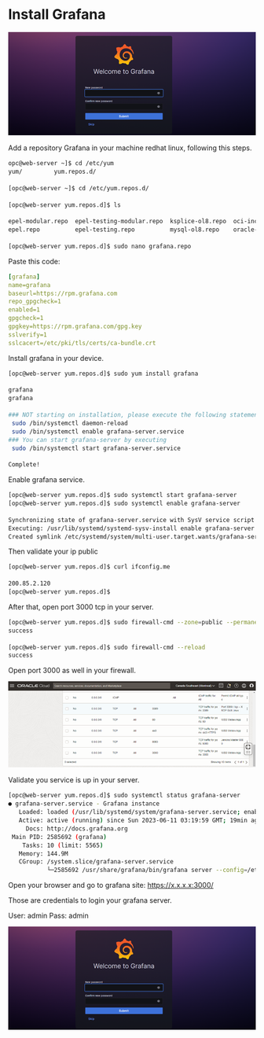 # Install Grafana

![Alt text](image.png)


Add a repository Grafana in your machine redhat linux, following this steps.

```bash
opc@web-server ~]$ cd /etc/yum
yum/         yum.repos.d/ 

[opc@web-server ~]$ cd /etc/yum.repos.d/

[opc@web-server yum.repos.d]$ ls

epel-modular.repo  epel-testing-modular.repo  ksplice-ol8.repo  oci-included-ol8.repo  oraclelinux-developer-ol8.repo  remi-modular.repo        remi.repo       uek-ol8.repo
epel.repo          epel-testing.repo          mysql-ol8.repo    oracle-epel-ol8.repo   oracle-linux-ol8.repo           remi-php74.repo.rpmsave  remi-safe.repo  virt-ol8.repo

[opc@web-server yum.repos.d]$ sudo nano grafana.repo
```
Paste this code:

```yaml
[grafana]
name=grafana
baseurl=https://rpm.grafana.com
repo_gpgcheck=1
enabled=1
gpgcheck=1
gpgkey=https://rpm.grafana.com/gpg.key
sslverify=1
sslcacert=/etc/pki/tls/certs/ca-bundle.crt
```
Install grafana in your device.

```bash
[opc@web-server yum.repos.d]$ sudo yum install grafana

grafana                                                                                                                                               1.6 kB/s | 629  B     00:00    
grafana                                                                                                                                                31 kB/s | 2.4 kB     00:00    

### NOT starting on installation, please execute the following statements to configure grafana to start automatically using systemd
 sudo /bin/systemctl daemon-reload
 sudo /bin/systemctl enable grafana-server.service
### You can start grafana-server by executing
 sudo /bin/systemctl start grafana-server.service

Complete!
```
Enable grafana service.

```bash
[opc@web-server yum.repos.d]$ sudo systemctl start grafana-server
[opc@web-server yum.repos.d]$ sudo systemctl enable grafana-server

Synchronizing state of grafana-server.service with SysV service script with /usr/lib/systemd/systemd-sysv-install.
Executing: /usr/lib/systemd/systemd-sysv-install enable grafana-server
Created symlink /etc/systemd/system/multi-user.target.wants/grafana-server.service → /usr/lib/systemd/system/grafana-server.service.
```
Then validate your ip public

``` bash
[opc@web-server yum.repos.d]$ curl ifconfig.me

200.85.2.120
[opc@web-server yum.repos.d]$ 
```

After that, open port 3000 tcp in your server.

```bash
[opc@web-server yum.repos.d]$ sudo firewall-cmd --zone=public --permanent --add-port=3000/tcp
success

[opc@web-server yum.repos.d]$ sudo firewall-cmd --reload
success
```
Open port 3000 as well in your firewall.

![Alt text](image-1.png)

Validate you service is up in your server.

```bash
[opc@web-server yum.repos.d]$ sudo systemctl status grafana-server
● grafana-server.service - Grafana instance
   Loaded: loaded (/usr/lib/systemd/system/grafana-server.service; enabled; vendor preset: disabled)
   Active: active (running) since Sun 2023-06-11 03:19:59 GMT; 19min ago
     Docs: http://docs.grafana.org
 Main PID: 2585692 (grafana)
    Tasks: 10 (limit: 5565)
   Memory: 144.9M
   CGroup: /system.slice/grafana-server.service
           └─2585692 /usr/share/grafana/bin/grafana server --config=/etc/grafana/grafana.ini --pidfile=/var/run/grafana/grafana-server.pid --packaging=rpm cfg:default.paths.logs=/va>
```
Open your browser and go to grafana site: https://x.x.x.x:3000/

Those are credentials to login your grafana server.

User: admin
Pass: admin

![Alt text](image.png)
 
